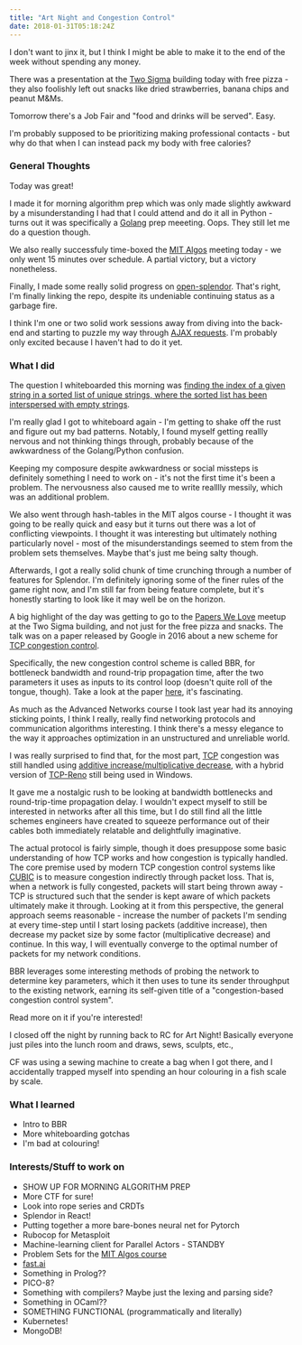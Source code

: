 ```yaml
---
title: "Art Night and Congestion Control"
date: 2018-01-31T05:18:24Z
---
```

I don't want to jinx it, but I think I might be able to make it to the end of the week without spending any money.

There was a presentation at the [Two Sigma](https://www.twosigma.com/) building today with free pizza - they also foolishly left out snacks like dried strawberries, banana chips and peanut M&Ms.

Tomorrow there's a Job Fair and "food and drinks will be served". Easy.

I'm probably supposed to be prioritizing making professional contacts - but why do that when I can instead pack my body with free calories?

### General Thoughts
Today was great!

I made it for morning algorithm prep which was only made slightly awkward by a misunderstanding I had that I could attend and do it all in Python - turns out it was specifically a [Golang](https://golang.org/) prep meeeting. Oops. They still let me do a question though.

We also really successfuly time-boxed the [MIT Algos](https://ocw.mit.edu/courses/electrical-engineering-and-computer-science/6-006-introduction-to-algorithms-fall-2011/assignments/) meeting today - we only went 15 minutes over schedule. A partial victory, but a victory nonetheless.

Finally, I made some really solid progress on [open-splendor](https://github.com/farkwun/open-splendor). That's right, I'm finally linking the repo, despite its undeniable continuing status as a garbage fire.

I think I'm one or two solid work sessions away from diving into the back-end and starting to puzzle my way through [AJAX requests](https://en.wikipedia.org/wiki/Ajax_(programming)). I'm probably only excited because I haven't had to do it yet.

### What I did
The question I whiteboarded this morning was [finding the index of a given string in a sorted list of unique strings, where the sorted list has been interspersed with empty strings](https://www.geeksforgeeks.org/search-in-an-array-of-strings-where-non-empty-strings-are-sorted/).

I'm really glad I got to whiteboard again - I'm getting to shake off the rust and figure out my bad patterns. Notably, I found myself getting reallly nervous and not thinking things through, probably because of the awkwardness of the Golang/Python confusion. 

Keeping my composure despite awkwardness or social missteps is definitely something I need to work on - it's not the first time it's been a problem. The nervousness also caused me to write realllly messily, which was an additional problem.

We also went through hash-tables in the MIT algos course - I thought it was going to be really quick and easy but it turns out there was a lot of conflicting viewpoints. I thought it was interesting but ultimately nothing particularly novel - most of the misunderstandings seemed to stem from the problem sets themselves. Maybe that's just me being salty though.

Afterwards, I got a really solid chunk of time crunching through a number of features for Splendor. I'm definitely ignoring some of the finer rules of the game right now, and I'm still far from being feature complete, but it's honestly starting to look like it may well be on the horizon.

A big highlight of the day was getting to go to the [Papers We Love](http://paperswelove.org/) meetup at the Two Sigma building, and not just for the free pizza and snacks. The talk was on a paper released by Google in 2016 about a new scheme for [TCP congestion control](https://en.wikipedia.org/wiki/TCP_congestion_control). 

Specifically, the new congestion control scheme is called BBR, for bottleneck bandwidth and round-trip propagation time, after the two parameters it uses as inputs to its control loop (doesn't quite roll of the tongue, though). Take a look at the paper [here](https://cacm.acm.org/magazines/2017/2/212428-bbr-congestion-based-congestion-control/fulltext#F1), it's fascinating.

As much as the Advanced Networks course I took last year had its annoying sticking points, I think I really, really find networking protocols and communication algorithms interesting. I think there's a messy elegance to the way it approaches optimization in an unstructured and unreliable world.

I was really surprised to find that, for the most part, [TCP](https://en.wikipedia.org/wiki/Transmission_Control_Protocol) congestion was still handled using [additive increase/multiplicative decrease](https://en.wikipedia.org/wiki/Additive_increase/multiplicative_decrease), with a hybrid version of [TCP-Reno](https://en.wikipedia.org/wiki/TCP_congestion_control#TCP_Tahoe_and_Reno) still being used in Windows.

It gave me a nostalgic rush to be looking at bandwidth bottlenecks and round-trip-time propagation delay. I wouldn't expect myself to still be interested in networks after all this time, but I do still find all the little schemes engineers have created to squeeze performance out of their cables both immediately relatable and delightfully imaginative.

The actual protocol is fairly simple, though it does presuppose some basic understanding of how TCP works and how congestion is typically handled. The core premise used by modern TCP congestion control systems like [CUBIC](https://en.wikipedia.org/wiki/CUBIC_TCP) is to measure congestion indirectly through packet loss. That is, when a network is fully congested, packets will start being thrown away - TCP is structured such that the sender is kept aware of which packets ultimately make it through. Looking at it from this perspective, the general approach seems reasonable - increase the number of packets I'm sending at every time-step until I start losing packets (additive increase), then decrease my packet size by some factor (multiplicative decrease) and continue. In this way, I will eventually converge to the optimal number of packets for my network conditions.

BBR leverages some interesting methods of probing the network to determine key parameters, which it then uses to tune its sender throughput to the existing network, earning its self-given title of a "congestion-based congestion control system".

Read more on it if you're interested!

I closed off the night by running back to RC for Art Night! Basically everyone just piles into the lunch room and draws, sews, sculpts, etc.,

CF was using a sewing machine to create a bag when I got there, and I accidentally trapped myself into spending an hour colouring in a fish scale by scale.

### What I learned
* Intro to BBR
* More whiteboarding gotchas
* I'm bad at colouring!

### Interests/Stuff to work on
* SHOW UP FOR MORNING ALGORITHM PREP
* More CTF for sure!
* Look into rope series and CRDTs
* Splendor in React!
* Putting together a more bare-bones neural net for Pytorch
* Rubocop for Metasploit
* Machine-learning client for Parallel Actors - STANDBY
* Problem Sets for the [MIT Algos course](https://ocw.mit.edu/courses/electrical-engineering-and-computer-science/6-006-introduction-to-algorithms-fall-2011/assignments/)
* [fast.ai](http://www.fast.ai/)
* Something in Prolog??
* PICO-8?
* Something with compilers? Maybe just the lexing and parsing side?
* Something in OCaml??
* SOMETHING FUNCTIONAL (programmatically and literally)
* Kubernetes!
* MongoDB!
